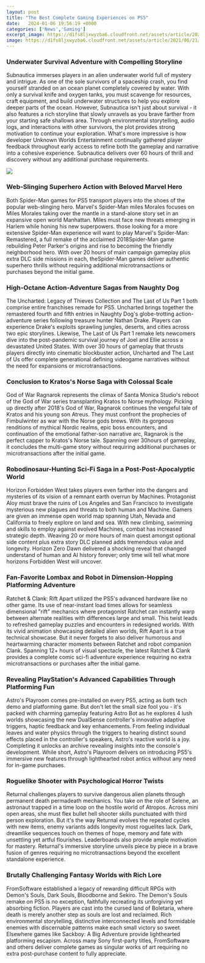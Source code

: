 ```yaml
---
layout: post
title: "The Best Complete Gaming Experiences on PS5"
date:   2024-01-06 19:56:19 +0000
categories: ['News','Gaming']
excerpt_image: https://d1fs8ljxwyzba6.cloudfront.net/assets/article/2021/06/21/ps5-exclusives-featured_feature.jpg
image: https://d1fs8ljxwyzba6.cloudfront.net/assets/article/2021/06/21/ps5-exclusives-featured_feature.jpg
---
```


### **Underwater Survival Adventure with Compelling Storyline** 
Subnautica immerses players in an alien underwater world full of mystery and intrigue. As one of the sole survivors of a spaceship crash, you find yourself stranded on an ocean planet completely covered by water. With only a survival knife and oxygen tanks, you must scavenge for resources, craft equipment, and build underwater structures to help you explore deeper parts of the ocean. However, Subnautica isn't just about survival - it also features a rich storyline that slowly unravels as you brave farther from your starting safe shallows area. Through environmental storytelling, audio logs, and interactions with other survivors, the plot provides strong motivation to continue your exploration. What's more impressive is how developer Unknown Worlds Entertainment continually gathered player feedback throughout early access to refine both the gameplay and narrative into a cohesive experience. Subnautica delivers over 60 hours of thrill and discovery without any additional purchase requirements.

![](https://d1fs8ljxwyzba6.cloudfront.net/assets/article/2021/06/21/ps5-exclusives-featured_feature.jpg)
### **Web-Slinging Superhero Action with Beloved Marvel Hero** 
Both Spider-Man games for PS5 transport players into the shoes of the popular web-slinging hero. Marvel's Spider-Man miles Morales focuses on Miles Morales taking over the mantle in a stand-alone story set in an expansive open world Manhattan. Miles must face new threats emerging in Harlem while honing his new superpowers. those looking for a more extensive Spider-Man experience will want to play Marvel's Spider-Man: Remastered, a full remake of the acclaimed 2018Spider-Man game rebuilding Peter Parker's origins and rise to becoming the friendly neighborhood hero. With over 20 hours of main campaign gameplay plus extra DLC side missions in each, theSpider-Man games deliver authentic superhero thrills without requiring additional microtransactions or purchases beyond the initial game. 
### **High-Octane Action-Adventure Sagas from Naughty Dog**
The Uncharted: Legacy of Thieves Collection and The Last of Us Part 1 both comprise entire franchises remade for PS5. Uncharted brings together the remastered fourth and fifth entries in Naughty Dog's globe-trotting action-adventure series following treasure hunter Nathan Drake. Players can experience Drake's exploits sprawling jungles, deserts, and cities across two epic storylines. Likewise, The Last of Us Part 1 remake lets newcomers dive into the post-pandemic survival journey of Joel and Ellie across a devastated United States. With over 30 hours of gameplay that thrusts players directly into cinematic blockbuster action, Uncharted and The Last of Us offer complete generational defining videogame narratives without the need for expansions or microtransactions.
### **Conclusion to Kratos's Norse Saga with Colossal Scale**
God of War Ragnarok represents the climax of Santa Monica Studio's reboot of the God of War series transplanting Kratos to Norse mythology. Picking up directly after 2018's God of War, Ragnarok continues the vengeful tale of Kratos and his young son Atreus. They must confront the prophecies of Fimbulwinter as war with the Norse gods brews. With its gorgeous renditions of mythical Nordic realms, epic boss encounters, and continuation of the emotional father-son narrative arc, Ragnarok is the perfect capper to Kratos's Norse tale. Spanning over 30hours of gameplay, it concludes the multi-game story without requiring additional purchases or microtransactions after the initial game. 
### **Robodinosaur-Hunting Sci-Fi Saga in a Post-Post-Apocalyptic World**
Horizon Forbidden West takes players even farther into the dangers and mysteries of its vision of a remnant earth overrun by Machines. Protagonist Aloy must brave the ruins of Los Angeles and San Francisco to investigate mysterious new plagues and threats to both human and Machine. Gamers are given an immense open world map spanning Utah, Nevada and California to freely explore on land and sea. With new climbing, swimming and skills to employ against evolved Machines, combat has increased strategic depth. Weaving 20 or more hours of main quest amongst optional side content plus extra story DLC planned adds tremendous value and longevity. Horizon Zero Dawn delivered a shocking reveal that changed understand of human and AI history forever; only time will tell what more horizons Forbidden West will uncover.
### **Fan-Favorite Lombax and Robot in Dimension-Hopping Platforming Adventure**  
Ratchet & Clank: Rift Apart utilized the PS5's advanced hardware like no other game. Its use of near-instant load times allows for seamless dimensional "rift" mechanics where protagonist Ratchet can instantly warp between alternate realities with differences large and small. This twist leads to refreshed gameplay puzzles and encounters in redesigned worlds. With its vivid animation showcasing detailed alien worlds, Rift Apart is a true technical showcase. But it never forgets to also deliver humorous and heartwarming character moments between Ratchet and robot companion Clank. Spanning 12+ hours of visual spectacle, the latest Ratchet & Clank provides a complete comic sci-fi adventure experience requiring no extra microtransactions or purchases after the initial game.
### **Revealing PlayStation's Advanced Capabilities Through Platforming Fun** 
Astro's Playroom comes pre-installed on every PS5, acting as both tech demo and platforming game. But don't let the small size fool you - it's packed with charming gameplay featuring Astro Bot as he explores 4 lush worlds showcasing the new DualSense controller's innovative adaptive triggers, haptic feedback and key enhancements. From feeling individual leaves and water physics through the triggers to hearing distinct sound effects placed in the controller's speakers, Astro's reactive world is a joy. Completing it unlocks an archive revealing insights into the console's development. While short, Astro's Playroom delivers on introducing PS5's immersive new features through lighthearted robot antics without any need for in-game purchases. 
### **Roguelike Shooter with Psychological Horror Twists**
Returnal challenges players to survive dangerous alien planets through permanent death permadeath mechanics. You take on the role of Selene, an astronaut trapped in a time loop on the hostile world of Atropos. Across mini open areas, she must flex bullet hell shooter skills punctuated with third person exploration. But it's the way Returnal evolves the repeated cycles with new items, enemy variants adds longevity most roguelites lack. Dark, dreamlike sequences touch on themes of hope, memory and fate with unsettling yet artful flourishes. Leaderboards also provide ample motivation for mastery. Returnal's immersive storyline unveils piece by piece in a brave fusion of genres requiring no microtransactions beyond the excellent standalone experience.
### **Brutally Challenging Fantasy Worlds with Rich Lore** 
FromSoftware established a legacy of rewarding difficult RPGs with Demon's Souls, Dark Souls, Bloodborne and Sekiro. The Demon's Souls remake on PS5 is no exception, faithfully recreating its unforgiving yet absorbing fiction. Players are cast into the cursed land of Boletaria, where death is merely another step as souls are lost and reclaimed. Rich environmental storytelling, distinctive interconnected levels and formidable enemies with discernable patterns make each small victory so sweet. Elsewhere games like Sackboy: A Big Adventure provide lighthearted platforming escapism. Across many Sony first-party titles, FromSoftware and others deliver complete games as singular works of art requiring no extra post-purchase content to fully appreciate.